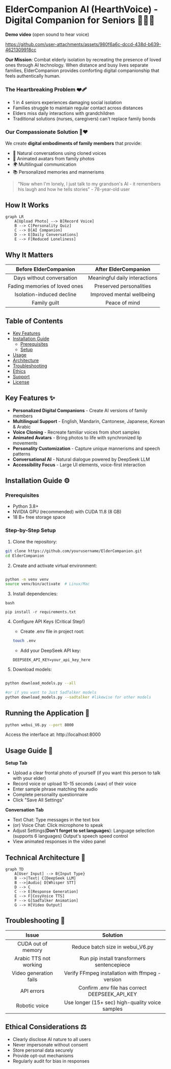 # ElderCompanion AI (HearthVoice) - Digital Companion for Seniors 👵👴💬
**Demo video** (open sound to hear voice)

https://github.com/user-attachments/assets/980f6a6c-dccd-438d-b639-4621309918cc

**Our Mission**: Combat elderly isolation by recreating the presence of loved ones through AI technology. When distance and busy lives separate families, ElderCompanion provides comforting digital companionship that feels authentically human.

### The Heartbreaking Problem ❤️‍🩹
- 1 in 4 seniors experiences damaging social isolation
- Families struggle to maintain regular contact across distances
- Elders miss daily interactions with grandchildren
- Traditional solutions (nurses, caregivers) can't replace family bonds

### Our Compassionate Solution 🤖❤️
We create **digital embodiments of family members** that provide:
- 💬 Natural conversations using cloned voices
- 👤 Animated avatars from family photos
- 🌍 Multilingual communication
- 📚 Personalized memories and mannerisms

> "Now when I'm lonely, I just talk to my grandson's AI - it remembers his laugh and how he tells stories" - 78-year-old user

## How It Works
```mermaid
graph LR
    A[Upload Photo] --> B[Record Voice]
    B --> C[Personality Quiz]
    C --> D[AI Companion]
    D --> E[Daily Conversations]
    E --> F[Reduced Loneliness]
```
## Why It Matters

|                                       Before ElderCompanion                                       |               After ElderCompanion              |             
|:-------------------------------------------------------------------------------------------------:|:-----------------------------------------------:|
| Days without conversation                                                                         | Meaningful daily interactions                   |                  
| Fading memories of loved ones                                                                     | Preserved personalities                         |            
| Isolation-induced decline                                                                         | Improved mental wellbeing                       |                       
| Family guilt                                                                                      | Peace of mind                                   |    

## Table of Contents
- [Key Features](#key-features-)
- [Installation Guide](#installation-guide-)
  - [Prerequisites](#prerequisites)
  - [Setup](#step-by-step-setup)
- [Usage](#usage-guide-)
- [Architecture](#technical-architecture-)
- [Troubleshooting](#troubleshooting-)
- [Ethics](#ethical-considerations-)
- [Support](#support--contribution)
- [License](#license)

## Key Features ✨
- **Personalized Digital Companions** - Create AI versions of family members
- **Multilingual Support** - English, Mandarin, Cantonese, Japanese, Korean & Arabic
- **Voice Cloning** - Recreate familiar voices from short samples
- **Animated Avatars** - Bring photos to life with synchronized lip movements
- **Personality Customization** - Capture unique mannerisms and speech patterns
- **Conversational AI** - Natural dialogue powered by DeepSeek LLM
- **Accessibility Focus** - Large UI elements, voice-first interaction

## Installation Guide ⚙️

### Prerequisites
- Python 3.8+
- NVIDIA GPU (recommended) with CUDA 11.8 (8 GB)
- 18 B+ free storage space

### Step-by-Step Setup
1. Clone the repository:
```bash
git clone https://github.com/yourusername/ElderCompanion.git
cd ElderCompanion

```
2. Create and activate virtual environment:

```bash

python -m venv venv
source venv/bin/activate  # Linux/Mac
```

3. Install dependencies:
```
bash

pip install -r requirements.txt
```
4. Configure API Keys (Critical Step!)
    - Create .env file in project root:
    ```bash
    touch .env
    ```
    - Add your DeepSeek API key:
    ```env
    DEEPSEEK_API_KEY=your_api_key_here
    ```
    
5. Download models:

```bash

python download_models.py --all

#or if you want to Just SadTalker models
python download_models.py --sadtalker #likewise for other models

```

## Running the Application 🚀
```bash
python webui_V6.py --port 8000
```

Access the interface at: http://localhost:8000

## Usage Guide 📖
**Setup Tab** 
- Upload a clear frontal photo of yourself (if you want this person to talk with your elder)
- Record voice or upload 10-15 seconds (.wav) of their voice
- Enter sample phrase matching the audio
- Complete personality questionnaire
- Click "Save All Settings"

**Conversation Tab**
- Text Chat: Type messages in the text box
- (or) Voice Chat: Click microphone to speak
- Adjust Settings(**Don't forget to set languages**):
    Language selection (supports 6 languages)
    Output's speech speed control
- View animated responses in the video panel
## Technical Architecture 🧠
```mermaid
graph TD
    A[User Input] --> B{Input Type}
    B -->|Text| C[DeepSeek LLM]
    B -->|Audio| D[Whisper STT]
    D --> C
    C --> E[Response Generation]
    E --> F[CosyVoice TTS]
    F --> G[SadTalker Animation]
    G --> H[Video Output]
```

## Troubleshooting 🔧
|                                               Issue                                               |                     Solution                    |
|:-------------------------------------------------------------------------------------------------:|:-----------------------------------------------:|
| CUDA out of memory                                                                                | Reduce batch size in webui_V6.py                |                      
| Arabic TTS not working                                                                            | Run pip install transformers sentencepiece      |                        
| Video generation fails                                                                            | Verify FFmpeg installation with ffmpeg -version |                       
| API errors                                                                                        | Confirm .env file has correct DEEPSEEK_API_KEY  |                       
| Robotic voice                                                                                     | Use longer (15+ sec) high-quality voice samples |     

## Ethical Considerations ⚖️
  - Clearly disclose AI nature to all users
  - Never impersonate without consent
  - Store personal data securely
  - Provide opt-out mechanisms
  - Regularly audit for bias in responses
